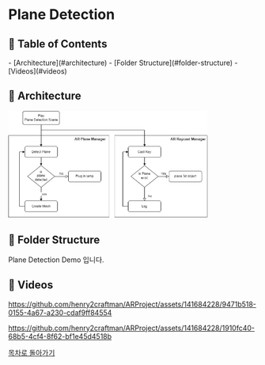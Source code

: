 # Plane Detection
<h2 id="table-of-contents">📝 Table of Contents</h2>
- [Architecture](#architecture)
- [Folder Structure](#folder-structure)
- [Videos](#videos)


<h2 id="architecture">🌠 Architecture</h2>
<img src="/Images/planeDetection.png" width="80%" height="80%" title="px(픽셀) 크기 설정" alt="Plane Detection"></img>

<h2 id="folder-structure">🌠 Folder Structure</h2>
 Plane Detection Demo 입니다.

<h2 id="videos">🌠 Videos</h3>

https://github.com/henry2craftman/ARProject/assets/141684228/9471b518-0155-4a67-a230-cdaf9ff84554


https://github.com/henry2craftman/ARProject/assets/141684228/1910fc40-68b5-4cf4-8f62-bf1e45d4518b



[목차로 돌아가기](#table-of-contents)
